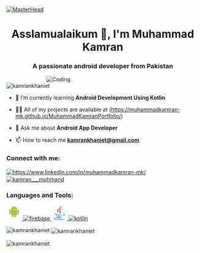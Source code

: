 [![MasterHead](https://1.bp.blogspot.com/-7A4WynwLsMw/XbBpCXG8fHI/AAAAAAAAMt4/uOa1bpLskYgrwGbllhSu2SDj_Mig8SXJQCLcBGAsYHQ/s1600/2000_600px.gif)](https://rishavchanda.io)
<h1 align="center">Asslamualaikum 👋, I'm Muhammad Kamran</h1>
<h3 align="center">A passionate android developer from Pakistan</h3>
<img align="right" alt="Coding" width="400" src="https://camo.githubusercontent.com/cae12fddd9d6982901d82580bdf321d81fb299141098ca1c2d4891870827bf17/68747470733a2f2f6d69726f2e6d656469756d2e636f6d2f6d61782f313336302f302a37513379765349765f7430696f4a2d5a2e676966">

<p align="left"> <img src="https://komarev.com/ghpvc/?username=kamrankhaniet&label=Profile%20views&color=0e75b6&style=flat" alt="kamrankhaniet" /> </p>

- 🌱 I’m currently learning **Android Development Using Kotlin**

- 👨‍💻 All of my projects are available at (https://muhammadkamran-mk.github.io/MuhammadKamranPortfolio/)

- 💬 Ask me about **Android App Developer**

- 📫 How to reach me **kamrankhaniet@gmail.com**

<h3 align="left">Connect with me:</h3>
<p align="left">
<a href="https://www.linkedin.com/in/muhammadkamran-mk/" target="blank"><img align="center" src="https://raw.githubusercontent.com/rahuldkjain/github-profile-readme-generator/master/src/images/icons/Social/linked-in-alt.svg" alt="https://www.linkedin.com/in/muhammadkamran-mk/" height="30" width="40" /></a>
<a href="https://instagram.com/kamran___mohmand" target="blank"><img align="center" src="https://raw.githubusercontent.com/rahuldkjain/github-profile-readme-generator/master/src/images/icons/Social/instagram.svg" alt="kamran___mohmand" height="30" width="40" /></a>
</p>

<h3 align="left">Languages and Tools:</h3>
<p align="left"> <a href="https://developer.android.com" target="_blank" rel="noreferrer"> <img src="https://raw.githubusercontent.com/devicons/devicon/master/icons/android/android-original-wordmark.svg" alt="android" width="40" height="40"/> </a> <a href="https://firebase.google.com/" target="_blank" rel="noreferrer"> <img src="https://www.vectorlogo.zone/logos/firebase/firebase-icon.svg" alt="firebase" width="40" height="40"/> </a> <a href="https://www.java.com" target="_blank" rel="noreferrer"> <img src="https://raw.githubusercontent.com/devicons/devicon/master/icons/java/java-original.svg" alt="java" width="40" height="40"/> </a> <a href="https://kotlinlang.org" target="_blank" rel="noreferrer"> <img src="https://www.vectorlogo.zone/logos/kotlinlang/kotlinlang-icon.svg" alt="kotlin" width="40" height="40"/> </a> </p>

<p><img align="left" src="https://github-readme-stats.vercel.app/api/top-langs?username=kamrankhaniet&show_icons=true&locale=en&layout=compact" alt="kamrankhaniet" /></p>

<p>&nbsp;<img align="center" src="https://github-readme-stats.vercel.app/api?username=kamrankhaniet&show_icons=true&locale=en" alt="kamrankhaniet" /></p>

<p><img align="center" src="https://github-readme-streak-stats.herokuapp.com/?user=kamrankhaniet&" alt="kamrankhaniet" /></p>

